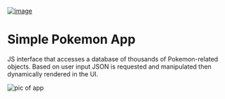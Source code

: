 <a href="https://pokeapi.co/">![image](https://github.com/grandpaCanCode/fuzzy-system/assets/128002915/589e66ae-80d3-4adb-b929-64ab8b5bc506)</a>

<h1>Simple Pokemon App</h1>
<p>JS interface that accesses a database of thousands of Pokemon-related objects. Based on user input JSON is requested and manipulated then dynamically rendered in the UI.</p> 
<img src="https://github.com/user-attachments/assets/012e7251-a485-4372-8ba3-32b94c030caf" alt="pic of app">





